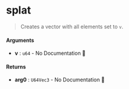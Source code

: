 # splat

>  Creates a vector with all elements set to `v`.

#### Arguments

- **v** : `u64` \- No Documentation 🚧

#### Returns

- **arg0** : `U64Vec3` \- No Documentation 🚧